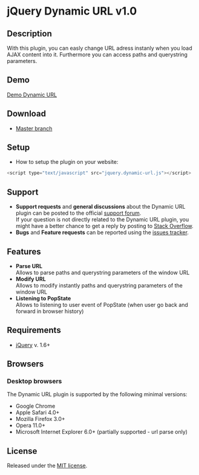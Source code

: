 # jQuery Dynamic URL v1.0

## Description
With this plugin, you can easly change URL adress instanly when you load AJAX content into it.
Furthermore you can access paths and querystring parameters.

## Demo
[Demo Dynamic URL](http://promatik.no.sapo.pt/github/dynamic-url/)

## Download
* [Master branch](https://github.com/promatik/jQuery-Dynamic-URL/archive/master.zip)

## Setup
* How to setup the plugin on your website:
```javascript
<script type="text/javascript" src="jquery.dynamic-url.js"></script>
```


## Support
* **Support requests** and **general discussions** about the Dynamic URL plugin can be posted to the official [support forum](https://groups.google.com/forum/#!forum/jquery-dynamic-url).  
If your question is not directly related to the Dynamic URL plugin, you might have a better chance to get a reply by posting to [Stack Overflow](http://stackoverflow.com/questions/tagged/promatik+jquery+dynamic+url). 
* **Bugs** and **Feature requests** can be reported using the [issues tracker](https://github.com/promatik/jQuery-Dynamic-URL/issues).

## Features
* **Parse URL**  
  Allows to parse paths and querystring parameters of the window URL
* **Modify URL**  
  Allows to modify instantly paths and querystring parameters of the window URL
* **Listening to PopState**  
  Allows to listening to user event of PopState (when user go back and forward in browser history)

## Requirements
* [jQuery](http://jquery.com/) v. 1.6+

## Browsers

### Desktop browsers
The Dynamic URL plugin is supported by the following minimal versions:

* Google Chrome
* Apple Safari 4.0+
* Mozilla Firefox 3.0+
* Opera 11.0+
* Microsoft Internet Explorer 6.0+ (partially supported - url parse only)

## License
Released under the [MIT license](http://www.opensource.org/licenses/MIT).

